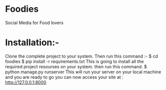 # Foodies
Social Media for Food lovers

# Installation:-

Clone the complete project to your system. 
Then run this command :-
  $ cd foodies
  $ pip install -r requirements.txt
This is going to install all the required project resourses on your system.
then run this command.
  $ python manage.py runserver
This will run your server on your local machine and you are ready to go you can now access your site at : http://127.0.0.1:8000
